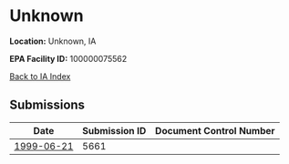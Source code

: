 # Unknown

**Location:** Unknown, IA

**EPA Facility ID:** 100000075562

[Back to IA Index](../../index.md)

## Submissions

| Date | Submission ID | Document Control Number |
|------|--------------|-------------------------|
| [1999-06-21](submissions/5661.md) | 5661 |  |
